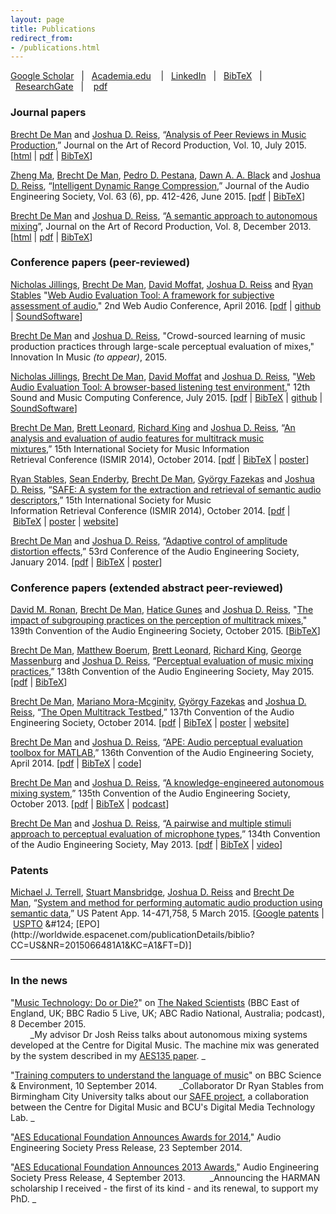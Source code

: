 ```yaml
---
layout: page
title: Publications
redirect_from:
- /publications.html
---
```


[Google Scholar](http://scholar.google.co.uk/citations?user=3ndnho0AAAAJ)   &#124;   [Academia.edu](https://qmul.academia.edu/BrechtDeMan)    &#124;   [LinkedIn](http://uk.linkedin.com/in/brechtdeman/)   &#124;   [BibTeX](http://www.brechtdeman.com/publications/all.txt)   &#124;   [ResearchGate](https://www.researchgate.net/profile/Brecht_De_Man)   &#124;    [pdf](http://www.brechtdeman.com/publications/PublicationsList.pdf)

### Journal papers

[Brecht De Man](http://www.brechtdeman.com/) and [Joshua D. Reiss](http://www.eecs.qmul.ac.uk/~josh/), “[Analysis of Peer Reviews in Music Production](http://arpjournal.com/analysis-of-peer-reviews-in-music-production/),” Journal on the Art of Record Production, Vol. 10, July 2015\. [[html](http://arpjournal.com/analysis-of-peer-reviews-in-music-production/) &#124; [pdf](http://brechtdeman.com/publications/jarp10.pdf) &#124; [BibTeX](http://brechtdeman.com/publications/jarp10.txt)]	

[Zheng Ma](mailto:z.ma@qmul.ac.uk), [Brecht De Man](http://www.brechtdeman.com), [Pedro D. Pestana](http://www.stereosonic.org/phd/cv.html), [Dawn A. A. Black](http://www.eecs.qmul.ac.uk/~dawn/dr-dawn-black) and [Joshua D. Reiss](http://www.eecs.qmul.ac.uk/~josh/), “[Intelligent Dynamic Range Compression](http://www.aes.org/e-lib/browse.cfm?elib=17821),” Journal of the Audio Engineering Society, Vol. 63 (6), pp. 412-426, June 2015\. [[pdf](http://www.eecs.qmul.ac.uk/~josh/documents/2015/Ma%202015%20-%20Intelligent%20Multitrack%20Compression.pdf) &#124; [BibTeX](http://brechtdeman.com/publications/jaes-ma.txt)]	

[Brecht De Man](http://www.brechtdeman.com/) and [Joshua D. Reiss](http://www.eecs.qmul.ac.uk/~josh/), “[A semantic approach to autonomous mixing](http://arpjournal.com/2639/a-semantic-approach-to-autonomous-mixing/)”, Journal on the Art of Record Production, Vol. 8, December 2013\. [[html](http://arpjournal.com/2639/a-semantic-approach-to-autonomous-mixing/) &#124; [pdf](http://www.brechtdeman.com/publications/jarp8.pdf) &#124; [BibTeX](http://www.brechtdeman.com/publications/jarp8.txt)]	

	

### Conference papers (peer-reviewed)

[Nicholas Jillings](http://nicholasjillings.com/), [Brecht De Man](http://brechtdeman.com/), [David Moffat](http://davemoffat.com/), [Joshua D. Reiss](http://www.eecs.qmul.ac.uk/~josh/index.htm) and [Ryan Stables](http://www.ryanstables.co.uk) "[Web Audio Evaluation Tool: A framework for subjective assessment of audio](https://smartech.gatech.edu/bitstream/handle/1853/54595/WAC2016-67.pdf)," 2nd Web Audio Conference, April 2016\. [[pdf](https://smartech.gatech.edu/bitstream/handle/1853/54595/WAC2016-67.pdf) &#124; [github](https://github.com/BrechtDeMan/WebAudioEvaluationTool) &#124; [SoundSoftware](https://code.soundsoftware.ac.uk/projects/webaudioevaluationtool)]

[Brecht De Man](/) and [Joshua D. Reiss](http://www.eecs.qmul.ac.uk/~josh/index.htm), "Crowd-sourced learning of music production practices through large-scale perceptual evaluation of mixes," Innovation In Music _(to appear)_, 2015.	

[Nicholas Jillings](http://nicholasjillings.com/), [Brecht De Man](http://brechtdeman.com/), [David Moffat](http://davemoffat.com/) and [Joshua D. Reiss](http://www.eecs.qmul.ac.uk/~josh/index.htm), "[Web Audio Evaluation Tool: A browser-based listening test environment](http://www.brechtdeman.com/publications/smc10.pdf)," 12th Sound and Music Computing Conference, July 2015\. [[pdf](http://www.brechtdeman.com/publications/smc10.pdf) &#124; [BibTeX](http://www.brechtdeman.com/publications/smc10.txt) &#124; [github](https://github.com/BrechtDeMan/WebAudioEvaluationTool) &#124; [SoundSoftware](https://code.soundsoftware.ac.uk/projects/webaudioevaluationtool)]	

[Brecht De Man](http://www.brechtdeman.com), [Brett Leonard](http://www.blpaudio.com), [Richard King](http://www.rkrecording.com) and [Joshua D. Reiss](http://www.eecs.qmul.ac.uk/~josh/), “[An analysis and evaluation of audio features for multitrack music mixtures](http://www.terasoft.com.tw/conf/ismir2014/proceedings/T025_293_Paper.pdf),” 15th International Society for Music Information Retrieval Conference (ISMIR 2014), October 2014\. [[pdf](http://www.terasoft.com.tw/conf/ismir2014/proceedings/T025_293_Paper.pdf) &#124; [BibTeX](http://www.brechtdeman.com/publications/ismir2014.txt) &#124; [poster](http://www.brechtdeman.com/publications/ismir2014poster.pdf)]
	

[Ryan Stables](http://www.ryanstables.co.uk), [Sean Enderby](http://www.bcu.ac.uk/computing-engineering-and-the-built-environment/research/phd/current-students/sean-enderby), [Brecht De Man](http://www.brechtdeman.com), [György Fazekas](http://www.eecs.qmul.ac.uk/~gyorgyf/about.html) and [Joshua D. Reiss](http://www.eecs.qmul.ac.uk/~josh/), “[SAFE: A system for the extraction and retrieval of semantic audio descriptors](http://www.terasoft.com.tw/conf/ismir2014/LBD/LBD15.pdf),” 15th International Society for Music Information Retrieval Conference (ISMIR 2014), October 2014\. [[pdf](http://www.terasoft.com.tw/conf/ismir2014/LBD/LBD15.pdf) &#124; [BibTeX](http://www.brechtdeman.com/publications/ismir2014LBD.txt) &#124; [poster](http://www.brechtdeman.com/publications/ismir2014LBDposter.pdf) &#124; [website](http://www.semanticaudio.co.uk)]	

[Brecht De Man](http://www.brechtdeman.com/) and [Joshua D. Reiss](http://www.eecs.qmul.ac.uk/~josh/), “[Adaptive control of amplitude distortion effects](http://www.aes.org/e-lib/browse.cfm?elib=17118),” 53rd Conference of the Audio Engineering Society, January 2014\. [[pdf](http://brechtdeman.com/publications/aes53.pdf) &#124; [BibTeX](http://www.brechtdeman.com/publications/aes53.txt) &#124; [poster](http://www.brechtdeman.com/publications/aes53poster.pdf)]	

	

### Conference papers (extended abstract peer-reviewed)

[David M. Ronan](https://scholar.google.com/citations?user=y52JSI4AAAAJ&hl=en), [Brecht De Man](http://brechtdeman.com/), [Hatice Gunes](http://www.eecs.qmul.ac.uk/~hatice/) and [Joshua D. Reiss](http://www.elec.qmul.ac.uk/people/josh/index.htm), "[The impact of subgrouping practices on the perception of multitrack mixes](http://www.aes.org/e-lib/browse.cfm?elib=17998)," 139th Convention of the Audio Engineering Society, October 2015\. [[BibTeX](http://www.brechtdeman.com/publications/aes139.txt)]	
	

[Brecht De Man](http://brechtdeman.com/), [Matthew Boerum](http://www.mattboerum.com/), [Brett Leonard](http://www.blpaudio.com/), [Richard King](http://www.rkrecording.com/), [George Massenburg](http://www.massenburg.com/) and [Joshua D. Reiss](http://www.eecs.qmul.ac.uk/~josh/), “[Perceptual evaluation of music mixing practices](/publications.html),” 138th Convention of the Audio Engineering Society, May 2015\. [[pdf](http://brechtdeman.com/publications/aes138.pdf) &#124; [BibTeX](http://www.brechtdeman.com/publications/aes138.txt)]	
	

[Brecht De Man](http://www.brechtdeman.com/), [Mariano Mora-Mcginity](http://www.eecs.qmul.ac.uk/people/view/35772/mariano-mora-mcginity), [György Fazekas](http://www.eecs.qmul.ac.uk/~gyorgyf/about.html) and [Joshua D. Reiss](http://www.eecs.qmul.ac.uk/~josh/), “[The Open Multitrack Testbed](http://www.aes.org/e-lib/browse.cfm?elib=17400),” 137th Convention of the Audio Engineering Society, October 2014\. [[pdf](http://brechtdeman.com/publications/aes137.pdf) &#124; [BibTeX](http://www.brechtdeman.com/publications/aes137.txt) &#124; [poster](http://www.brechtdeman.com/publications/aes137poster.pdf) &#124; [website](http://multitrack.eecs.qmul.ac.uk/)]	
	

[Brecht De Man](http://www.brechtdeman.com) and [Joshua D. Reiss](http://www.eecs.qmul.ac.uk/~josh/), “[APE: Audio perceptual evaluation toolbox for MATLAB](http://www.aes.org/e-lib/browse.cfm?elib=17160),” 136th Convention of the Audio Engineering Society, April 2014\. [[pdf](http://brechtdeman.com/publications/aes136.pdf) &#124; [BibTeX](http://www.brechtdeman.com/publications/aes136.txt) &#124; [code](https://code.soundsoftware.ac.uk/projects/ape)]	
	

[Brecht De Man](http://www.brechtdeman.com) and [Joshua D. Reiss](http://www.eecs.qmul.ac.uk/~josh/), “[A knowledge-engineered autonomous mixing system](http://www.aes.org/e-lib/browse.cfm?elib=17011),” 135th Convention of the Audio Engineering Society, October 2013\. [[pdf](http://brechtdeman.com/publications/aes135.pdf) &#124; [BibTeX](http://www.brechtdeman.com/publications/aes135.txt) &#124; [podcast](http://www.thenakedscientists.com/HTML/interviews/interview/1001571/)]
	

[Brecht De Man](http://www.brechtdeman.com/) and [Joshua D. Reiss](http://www.eecs.qmul.ac.uk/~josh/), “[A pairwise and multiple stimuli approach to perceptual evaluation of microphone types](http://www.aes.org/e-lib/browse.cfm?elib=16738),” 134th Convention of the Audio Engineering Society, May 2013\. [[pdf](http://brechtdeman.com/publications/aes134.pdf) &#124; [BibTeX](http://www.brechtdeman.com/publications/aes134.txt) &#124; [video](https://www.youtube.com/playlist?list=PL6sBrt7VZHLwd_Nymf2qNJxipRPLCqRr4)]	

	

### Patents

[Michael J. Terrell](https://www.linkedin.com/pub/michael-terrell/89/a38/464), [Stuart Mansbridge](https://www.linkedin.com/in/stuartmansbridge), [Joshua D. Reiss](http://www.eecs.qmul.ac.uk/~josh/) and [Brecht De Man](http://brechtdeman.com), “[System and method for performing automatic audio production using semantic data](https://www.google.com/patents/US20150066481),” US Patent App. 14-471,758, 5 March 2015\. [[Google patents](https://www.google.com/patents/US20150066481) &#124; [USPTO](http://appft1.uspto.gov/netacgi/nph-Parser?Sect1=PTO1&Sect2=HITOFF&d=PG01&p=1&u=/netahtml/PTO/srchnum.html&r=1&f=G&l=50&s1=20150066481.PGNR.) &#124; [EPO](http://worldwide.espacenet.com/publicationDetails/biblio?CC=US&NR=2015066481A1&KC=A1&FT=D)]	


* * *

	

### In the news

"[Music Technology: Do or Die?](http://www.thenakedscientists.com/HTML/interviews/interview/1001571/)" on [The Naked Scientists](http://www.thenakedscientists.com) (BBC East of England, UK; BBC Radio 5 Live, UK; ABC Radio National, Australia; podcast), 8 December 2015. 	
        _My advisor Dr Josh Reiss talks about autonomous mixing systems developed at the Centre for Digital Music. The machine mix was generated by the system described in my [AES135 paper](http://brechtdeman.com/publications.html#aes135). _

"[Training computers to understand the language of music](http://www.bbc.com/news/science-environment-29146655)" on BBC Science & Environment, 10 September 2014. 
       _Collaborator Dr Ryan Stables from Birmingham City University talks about our [SAFE project](http://brechtdeman.com/publications.html#safe), a collaboration between the Centre for Digital Music and BCU's Digital Media Technology Lab. _

"[AES Educational Foundation Announces Awards for 2014](http://www.aes.org/press/?ID=273)," Audio Engineering Society Press Release, 23 September 2014.
	
"[AES Educational Foundation Announces 2013 Awards](http://www.aes.org/press/?ID=215)," Audio Engineering Society Press Release, 4 September 2013. 	
        _Announcing the HARMAN scholarship I received - the first of its kind - and its renewal, to support my PhD. _	

	

	

	